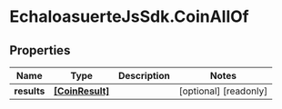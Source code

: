 # EchaloasuerteJsSdk.CoinAllOf

## Properties

Name | Type | Description | Notes
------------ | ------------- | ------------- | -------------
**results** | [**[CoinResult]**](CoinResult.md) |  | [optional] [readonly] 



